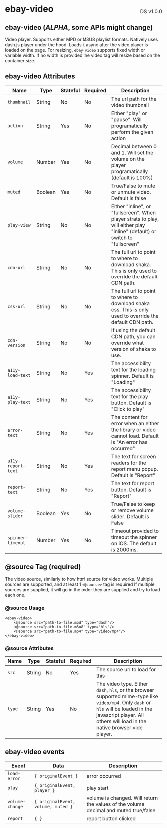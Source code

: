 <h1 style='display: flex; justify-content: space-between; align-items: center;'>
    <span>
        ebay-video
    </span>
    <span style='font-weight: normal; font-size: medium; margin-bottom: -15px;'>
        DS v1.0.0
    </span>
</h1>

## ebay-video (_ALPHA_, some APIs might change)

Video player. Supports either MPD or M3U8 playlist formats.
Natively uses dash.js player under the hood. Loads it async after the video player is loaded on the page.
For resizing, `ebay-video` supports fixed width or variable width. If no width is provided the video tag will resize based on the container size.

## ebay-video Attributes

| Name               | Type    | Stateful | Required | Description                                                                                                                 |
| ------------------ | ------- | -------- | -------- | --------------------------------------------------------------------------------------------------------------------------- |
| `thumbnail`        | String  | No       | No       | The url path for the video thumbnail                                                                                        |
| `action`           | String  | Yes      | No       | Either "play" or "pause". Will programatically perform the given action                                                     |
| `volume`           | Number  | Yes      | No       | Decimal between 0 and 1. Will set the volume on the player programatically (default is 100%)                                |
| `muted`            | Boolean | Yes      | No       | True/False to mute or unmute video. Default is false                                                                        |
| `play-view`        | String  | No       | No       | Either "inline", or "fullscreen". When player strats to play, will either play "inline" (default) or switch to "fullscreen" |
| `cdn-url`          | String  | No       | No       | The full url to point to where to download shaka. This is only used to override the default CDN path.                       |
| `css-url`          | String  | No       | No       | The full url to point to where to download shaka css. This is only used to override the default CDN path.                   |
| `cdn-version`      | String  | No       | No       | If using the default CDN path, you can override what version of shaka to use.                                               |
| `a11y-load-text`   | String  | No       | Yes      | The accessibility text for the loading spinner. Default is "Loading"                                                        |
| `a11y-play-text`   | String  | No       | Yes      | The accessibility text for the play button. Default is "Click to play"                                                      |
| `error-text`       | String  | No       | Yes      | The content for error when an either the library or video cannot load. Default is "An error has occurred"                   |
| `a11y-report-text` | String  | No       | Yes      | The text for screen readers for the report menu popup. Default is "Report"                                                  |
| `report-text`      | String  | No       | Yes      | The text for report button. Default is "Report"                                                                             |
| `volume-slider`    | Boolean | Yes      | No       | True/False to keep or remove volume slider. Default is False                                                                |
| `spinner-timeout`  | Number  | Yes      | No       | Timeout provided to timeout the spinner on iOS. The default is 2000ms.                                                      |

## @source Tag (required)

The video source, similarly to how html source for video works. Multiple sources are supported, and at least 1 `<@source>` tag is required
If multiple sources are supplied, it will go in the order they are supplied and try to load each one.

### @source Usage

```marko
<ebay-video>
    <@source src="path-to-file.mpd" type="dash"/>
    <@source src="path-to-file.m3u8" type="hls"/>
    <@source src="path-to-file.mp4" type="video/mp4"/>
</ebay-video>
```

### @source Attributes

| Name   | Type   | Stateful | Required | Description                                                                                                                                                                                                      |
| ------ | ------ | -------- | -------- | ---------------------------------------------------------------------------------------------------------------------------------------------------------------------------------------------------------------- |
| `src`  | String | No       | Yes      | The source url to load for this                                                                                                                                                                                  |
| `type` | String | Yes      | No       | The video type. Either `dash`, `hls`, or the browser supported mime-type like `video/mp4`. Only `dash` or `hls` will be loaded in the javascript player. All others will load in the native browser vide player. |

## ebay-video events

| Event           | Data                               | Description                                                                          |
| --------------- | ---------------------------------- | ------------------------------------------------------------------------------------ |
| `load-error`    | `{ originalEvent }`                | error occurred                                                                       |
| `play`          | `{ originalEvent, player }`        | play start                                                                           |
| `volume-change` | `{ originalEvent, volume, muted }` | volume is changed. Will return the values of the volume decimal and muted true/false |
| `report`        | `{ }`                              | report button clicked                                                                |
